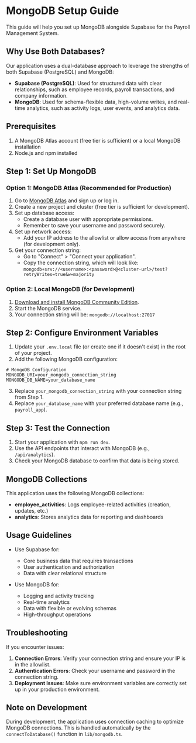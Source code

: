 # MongoDB Setup Guide

This guide will help you set up MongoDB alongside Supabase for the Payroll Management System.

## Why Use Both Databases?

Our application uses a dual-database approach to leverage the strengths of both Supabase (PostgreSQL) and MongoDB:

- **Supabase (PostgreSQL)**: Used for structured data with clear relationships, such as employee records, payroll transactions, and company information.
- **MongoDB**: Used for schema-flexible data, high-volume writes, and real-time analytics, such as activity logs, user events, and analytics data.

## Prerequisites

1. A MongoDB Atlas account (free tier is sufficient) or a local MongoDB installation
2. Node.js and npm installed

## Step 1: Set Up MongoDB

### Option 1: MongoDB Atlas (Recommended for Production)

1. Go to [MongoDB Atlas](https://www.mongodb.com/cloud/atlas) and sign up or log in.
2. Create a new project and cluster (free tier is sufficient for development).
3. Set up database access:
   - Create a database user with appropriate permissions.
   - Remember to save your username and password securely.
4. Set up network access:
   - Add your IP address to the allowlist or allow access from anywhere (for development only).
5. Get your connection string:
   - Go to "Connect" > "Connect your application".
   - Copy the connection string, which will look like: `mongodb+srv://<username>:<password>@<cluster-url>/test?retryWrites=true&w=majority`

### Option 2: Local MongoDB (for Development)

1. [Download and install MongoDB Community Edition](https://www.mongodb.com/try/download/community).
2. Start the MongoDB service.
3. Your connection string will be: `mongodb://localhost:27017`

## Step 2: Configure Environment Variables

1. Update your `.env.local` file (or create one if it doesn't exist) in the root of your project.
2. Add the following MongoDB configuration:

```
# MongoDB Configuration
MONGODB_URI=your_mongodb_connection_string
MONGODB_DB_NAME=your_database_name
```

3. Replace `your_mongodb_connection_string` with your connection string from Step 1.
4. Replace `your_database_name` with your preferred database name (e.g., `payroll_app`).

## Step 3: Test the Connection

1. Start your application with `npm run dev`.
2. Use the API endpoints that interact with MongoDB (e.g., `/api/analytics`).
3. Check your MongoDB database to confirm that data is being stored.

## MongoDB Collections

This application uses the following MongoDB collections:

- **employee_activities**: Logs employee-related activities (creation, updates, etc.)
- **analytics**: Stores analytics data for reporting and dashboards

## Usage Guidelines

- Use Supabase for:
  - Core business data that requires transactions
  - User authentication and authorization
  - Data with clear relational structure

- Use MongoDB for:
  - Logging and activity tracking
  - Real-time analytics
  - Data with flexible or evolving schemas
  - High-throughput operations

## Troubleshooting

If you encounter issues:

1. **Connection Errors**: Verify your connection string and ensure your IP is in the allowlist.
2. **Authentication Errors**: Check your username and password in the connection string.
3. **Deployment Issues**: Make sure environment variables are correctly set up in your production environment.

## Note on Development

During development, the application uses connection caching to optimize MongoDB connections. This is handled automatically by the `connectToDatabase()` function in `lib/mongodb.ts`. 